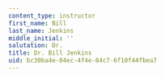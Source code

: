 ```yaml
---
content_type: instructor
first_name: Bill
last_name: Jenkins
middle_initial: ''
salutation: Dr.
title: Dr. Bill Jenkins
uid: bc30ba4e-04ec-4f4e-84c7-6f10f44fbea7
---
```

